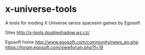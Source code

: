 # x-universe-tools

A tools for moding X Universe serios spacesim games by Egosoft



Sites 
http://x-tools.doubleshadow.wz.cz/

Egosoft home
http://www.egosoft.com/community/news_en.php
https://forum.egosoft.com/viewforum.php?f=19
